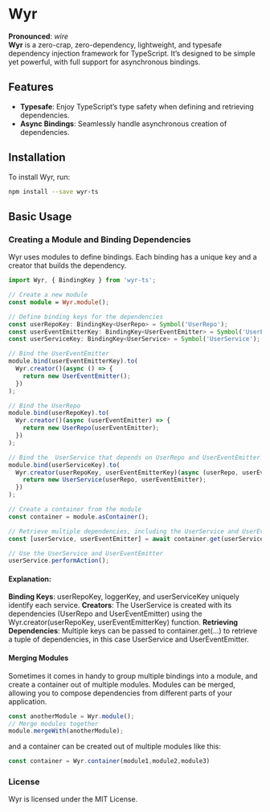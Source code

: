 # Wyr

**Pronounced**: *wire*  
**Wyr** is a zero-crap, zero-dependency, lightweight, and typesafe dependency injection framework for TypeScript. It’s designed to be simple yet powerful, with full support for asynchronous bindings.

## Features

- **Typesafe**: Enjoy TypeScript’s type safety when defining and retrieving dependencies.
- **Async Bindings**: Seamlessly handle asynchronous creation of dependencies.

## Installation

To install Wyr, run:

```bash
npm install --save wyr-ts
```
## Basic Usage

### Creating a Module and Binding Dependencies
Wyr uses modules to define bindings. Each binding has a unique key and a creator that builds the dependency.

```typescript
import Wyr, { BindingKey } from 'wyr-ts';

// Create a new module
const module = Wyr.module();

// Define binding keys for the dependencies
const userRepoKey: BindingKey<UserRepo> = Symbol('UserRepo');
const userEventEmitterKey: BindingKey<UserEventEmitter> = Symbol('UserEventEmitter');
const userServiceKey: BindingKey<UserService> = Symbol('UserService');

// Bind the UserEventEmitter
module.bind(userEventEmitterKey).to(
  Wyr.creator()(async () => {
    return new UserEventEmitter();
  })
);

// Bind the UserRepo
module.bind(userRepoKey).to(
  Wyr.creator()(async (userEventEmitter) => {
    return new UserRepo(userEventEmitter);
  })
);

// Bind the  UserService that depends on UserRepo and UserEventEmitter
module.bind(userServiceKey).to(
  Wyr.creator(userRepoKey, userEventEmitterKey)(async (userRepo, userEventEmitter) => {
    return new UserService(userRepo, userEventEmitter);
  })
);

// Create a container from the module
const container = module.asContainer();

// Retrieve multiple dependencies, including the UserService and UserEventEmitter
const [userService, userEventEmitter] = await container.get(userServiceKey, userEventEmitterKey);

// Use the UserService and UserEventEmitter
userService.performAction();

```
#### Explanation:
**Binding Keys**: userRepoKey, loggerKey, and userServiceKey uniquely identify each service.
**Creators**: The UserService is created with its dependencies (UserRepo and UserEventEmitter) using the Wyr.creator(userRepoKey, userEventEmitterKey) function.
**Retrieving Dependencies**: Multiple keys can be passed to container.get(...) to retrieve a tuple of dependencies, in this case UserService and UserEventEmitter.

#### Merging Modules
Sometimes it comes in handy to group multiple bindings into a module, and create a container out of multiple modules.
Modules can be merged, allowing you to compose dependencies from different parts of your application.

```typescript
const anotherModule = Wyr.module();
// Merge modules together
module.mergeWith(anotherModule);
```
and a container can be created out of multiple modules like this:
```typescript
const container = Wyr.container(module1,module2,module3)
```

### License
Wyr is licensed under the MIT License.